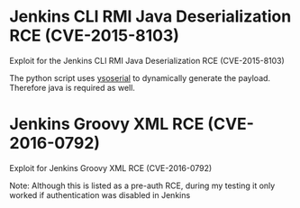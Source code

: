 # Jenkins CLI RMI Java Deserialization RCE (CVE-2015-8103) 

Exploit for the Jenkins CLI RMI Java Deserialization RCE (CVE-2015-8103)

The python script uses [ysoserial](https://github.com/frohoff/ysoserial) to dynamically generate the payload. Therefore java is required as well.

# Jenkins Groovy XML RCE (CVE-2016-0792)

Exploit for Jenkins Groovy XML RCE (CVE-2016-0792)

Note: Although this is listed as a pre-auth RCE, during my testing it only worked if authentication was disabled in Jenkins
